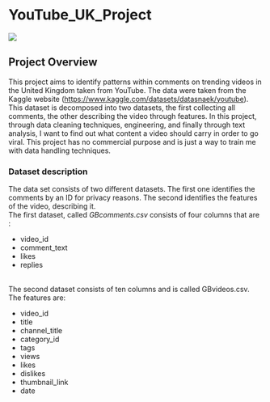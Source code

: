 # YouTube_UK_Project
![](https://github.com/doc9090/YouTube_UK_Project/blob/main/gif/gif1.gif)


## Project Overview
This project aims to identify patterns within comments on trending videos in the United Kingdom taken from YouTube. The data were taken from the Kaggle website
(https://www.kaggle.com/datasets/datasnaek/youtube). This dataset is decomposed into two datasets, the first collecting all comments, the other describing the video through features. In this project, through data cleaning techniques, engineering, and finally through text analysis, I want to find out what content a video should carry in order to go viral. This project has no commercial purpose and is just a way to train me with data handling techniques.

### Dataset description

The data set consists of two different datasets. The first one identifies the comments by an ID for privacy reasons. The second identifies the features of the video, describing it. 
<br />
The first dataset, called *GBcomments.csv* consists of four columns that are :
<br />

- video_id 
- comment_text
- likes
- replies
<br />
The second dataset consists of ten columns and is called GBvideos.csv. The features are:

<br />

- video_id 
- title
- channel_title
- category_id 
- tags 
- views
- likes
- dislikes
- thumbnail_link
- date 

